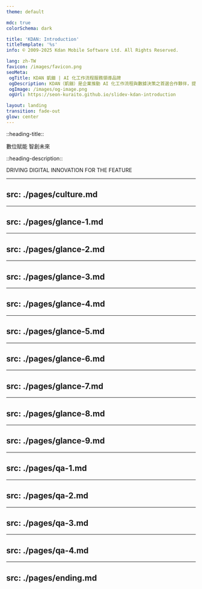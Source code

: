 ```yaml
---
theme: default

mdc: true
colorSchema: dark

title: 'KDAN: Introduction'
titleTemplate: '%s'
info: © 2009-2025 Kdan Mobile Software Ltd. All Rights Reserved.

lang: zh-TW
favicon: /images/favicon.png
seoMeta:
 ogTitle: KDAN 凱鈿 | AI 化工作流程服務領導品牌
 ogDescription: KDAN（凱鈿）是企業推動 AI 化工作流程與數據決策之首選合作夥伴，提供電子簽名、PDF 系列功能、數據分析等服務，並結合 KDAN AI 技術，賦予企業商業決策力，發揮最大商業價值。
 ogImage: /images/og-image.png
 ogUrl: https://seon-kuraito.github.io/slidev-kdan-introduction

layout: landing
transition: fade-out
glow: center
---
```


::heading-title::

數位賦能 智創未來

::heading-description::

DRIVING DIGITAL INNOVATION FOR THE FEATURE

---
src: ./pages/culture.md
---

---
src: ./pages/glance-1.md
---

---
src: ./pages/glance-2.md
---

---
src: ./pages/glance-3.md
---

---
src: ./pages/glance-4.md
---

---
src: ./pages/glance-5.md
---

---
src: ./pages/glance-6.md
---

---
src: ./pages/glance-7.md
---

---
src: ./pages/glance-8.md
---

---
src: ./pages/glance-9.md
---

---
src: ./pages/qa-1.md
---

---
src: ./pages/qa-2.md
---

---
src: ./pages/qa-3.md
---

---
src: ./pages/qa-4.md
---

---
src: ./pages/ending.md
---
